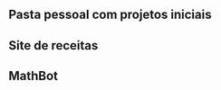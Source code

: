Pasta pessoal com projetos iniciais
----------------



Site de receitas
---------------

MathBot
----------------

